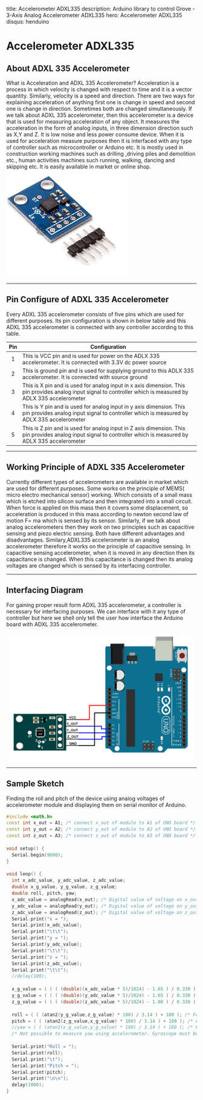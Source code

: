 title: Accelerometer ADXL335
description: Arduino library to control Grove - 3-Axis Analog Accelerometer ADXL335
hero: Accelerometer ADXL335
disqus: henduino

# Accelerometer ADXL335

## About ADXL 335 Accelerometer

What is Acceleration and ADXL 335 Accelerometer?  Acceleration is a process in which velocity is changed with respect to time and it is a vector quantity. Similarly, velocity is a speed and direction. There are two ways for explaining acceleration of anything  first one is change in speed and second one is change in direction. Sometimes both are changed simultaneously. If we talk about ADXL 335 accelerometer, then this accelerometer is a device that is used for measuring acceleration of any object. It measures the acceleration in the form of analog inputs,  in three dimension direction such as X,Y and Z. It is low noise and less power consume device. When it is used for acceleration measure purposes then it  is interfaced with any type of controller such as microcontroller or Arduino etc. It is mostly used in construction working machines such as drilling ,driving piles and demolition etc., human activities machines such running, walking, dancing and skipping etc. It is easily available in market or online shop.

![About ADXL 335 Accelerometer](./images/ADXL-335-Accelerometer.jpg)

* * *

## Pin Configure of ADXL 335 Accelerometer

Every ADXL 335 accelerometer consists of five pins which are used for different purposes. Its pin configuration is shown in below table and this ADXL 335 accelerometer is connected with any controller according to this table.

| Pin | Configuration                                                                                                                                                   |
|:---:|-----------------------------------------------------------------------------------------------------------------------------------------------------------------|
|  1  | This is VCC pin and is used for power on the ADLX 335 accelerometer. It is connected with 3.3V dc power source                                                  |
|  2  | This is ground pin and is used for supplying ground to this ADLX 335 accelerometer. It is connected with source ground                                          |
|  3  | This is X pin and is used for analog input in x axis dimension. This pin provides analog input signal to controller which is measured by ADLX 335 accelerometer |
|  4  | This is Y pin and is used for analog input in y axis dimension. This pin provides analog input signal to controller which is measured by ADLX 335 accelerometer |
|  5  | This is Z pin and is used for analog input in Z axis dimension. This pin provides analog input signal to controller which is measured by ADLX 335 accelerometer |

* * *

## Working Principle of ADXL 335 Accelerometer

Currently different types of  accelerometers are available in market which are used for different purposes. Some works on the principle of MEMS( micro electro mechanical sensor) working. Which consists of a small mass which is etched into silicon surface and then integrated into a small circuit. When force is applied on this mass then it covers some displacement, so acceleration is produced in this mass according to newton second law of motion F= ma which is sensed by its sensor. Similarly, if we talk about analog accelerometers then they work on two principles such as capacitive sensing and piezo electric sensing. Both have different advantages and disadvantages. Similary,ADXL335 accelerometer is an analog accelerometer therefore it works on the principle of capacitive sensing. In capacitive sensing accelerometer, when it is moved in any direction then its capacitance is changed. When this capacitance is changed then its analog voltages are changed which is sensed  by its interfacing controller.

* * *

## Interfacing Diagram
For gaining proper result form ADXL 335 accelerometer, a controller is necessary for interfacing purposes. We can interface with it any type of controller but here we shell only tell the user how interface the Arduino board with ADXL 335 accelerometer.

![Interfacing ADXL335 Accelerometer Module With Arduino UNO](./images/Accelerometer_Interfacing_Diagram.png)

* * *

## Sample Sketch

Finding the roll and pitch of the device using analog voltages of accelerometer module and displaying them on serial monitor of Arduino.

``` c++ linenums="1"
#include <math.h>
const int x_out = A1; /* connect x_out of module to A1 of UNO board */
const int y_out = A2; /* connect y_out of module to A2 of UNO board */
const int z_out = A3; /* connect z_out of module to A3 of UNO board */

void setup() {
  Serial.begin(9600); 
}

void loop() {
  int x_adc_value, y_adc_value, z_adc_value; 
  double x_g_value, y_g_value, z_g_value;
  double roll, pitch, yaw;
  x_adc_value = analogRead(x_out); /* Digital value of voltage on x_out pin */ 
  y_adc_value = analogRead(y_out); /* Digital value of voltage on y_out pin */ 
  z_adc_value = analogRead(z_out); /* Digital value of voltage on z_out pin */ 
  Serial.print("x = ");
  Serial.print(x_adc_value);
  Serial.print("\t\t");
  Serial.print("y = ");
  Serial.print(y_adc_value);
  Serial.print("\t\t");
  Serial.print("z = ");
  Serial.print(z_adc_value);
  Serial.print("\t\t");
  //delay(100);
  
  x_g_value = ( ( ( (double)(x_adc_value * 5)/1024) - 1.65 ) / 0.330 ); /* Acceleration in x-direction in g units */ 
  y_g_value = ( ( ( (double)(y_adc_value * 5)/1024) - 1.65 ) / 0.330 ); /* Acceleration in y-direction in g units */ 
  z_g_value = ( ( ( (double)(z_adc_value * 5)/1024) - 1.80 ) / 0.330 ); /* Acceleration in z-direction in g units */ 

  roll = ( ( (atan2(y_g_value,z_g_value) * 180) / 3.14 ) + 180 ); /* Formula for roll */
  pitch = ( ( (atan2(z_g_value,x_g_value) * 180) / 3.14 ) + 180 ); /* Formula for pitch */
  //yaw = ( ( (atan2(x_g_value,y_g_value) * 180) / 3.14 ) + 180 ); /* Formula for yaw */
  /* Not possible to measure yaw using accelerometer. Gyroscope must be used if yaw is also required */

  Serial.print("Roll = ");
  Serial.print(roll);
  Serial.print("\t");
  Serial.print("Pitch = ");
  Serial.print(pitch);
  Serial.print("\n\n");
  delay(1000);
}
```